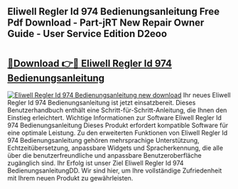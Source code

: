 ## Eliwell Regler Id 974 Bedienungsanleitung Free Pdf Download - Part-jRT New Repair Owner Guide - User Service Edition D2eoo

# <h2><a href="http://df3hm4k.blite.top/?on=Eliwell+Regler+Id+974+Bedienungsanleitung">🔗Download 👉🔴 Eliwell Regler Id 974 Bedienungsanleitung</a></h2>

[![Eliwell Regler Id 974 Bedienungsanleitung new download](https://i.imgur.com/lujVjoI.png)](http://df3hm4k.blite.top/?on=Eliwell+Regler+Id+974+Bedienungsanleitung)
Ihr neues Eliwell Regler Id 974 Bedienungsanleitung ist jetzt einsatzbereit. Dieses Benutzerhandbuch enthält eine Schritt-für-Schritt-Anleitung, die Ihnen den Einstieg erleichtert. Wichtige Informationen zur Software Eliwell Regler Id 974 Bedienungsanleitung Dieses Produkt erfordert kompatible Software für eine optimale Leistung. Zu den erweiterten Funktionen von Eliwell Regler Id 974 Bedienungsanleitung gehören mehrsprachige Unterstützung, Echtzeitübersetzung, anpassbare Widgets und Spracherkennung, die alle über die benutzerfreundliche und anpassbare Benutzeroberfläche zugänglich sind. Ihr Erfolg ist unser Ziel Eliwell Regler Id 974 BedienungsanleitungDD. Wir sind hier, um Ihre vollständige Zufriedenheit mit Ihrem neuen Produkt zu gewährleisten.
